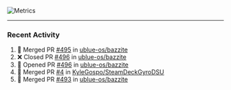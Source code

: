 ![Metrics](https://metrics.lecoq.io/KyleGospo?template=classic&base=header%2C%20activity%2C%20community%2C%20repositories%2C%20metadata&base.indepth=false&base.hireable=false&base.skip=false&config.timezone=America%2FLos_Angeles)

---
### Recent Activity
<!--START_SECTION:activity-->
1. 🎉 Merged PR [#495](https://github.com/ublue-os/bazzite/pull/495) in [ublue-os/bazzite](https://github.com/ublue-os/bazzite)
2. ❌ Closed PR [#496](https://github.com/ublue-os/bazzite/pull/496) in [ublue-os/bazzite](https://github.com/ublue-os/bazzite)
3. 💪 Opened PR [#496](https://github.com/ublue-os/bazzite/pull/496) in [ublue-os/bazzite](https://github.com/ublue-os/bazzite)
4. 🎉 Merged PR [#4](https://github.com/KyleGospo/SteamDeckGyroDSU/pull/4) in [KyleGospo/SteamDeckGyroDSU](https://github.com/KyleGospo/SteamDeckGyroDSU)
5. 🎉 Merged PR [#493](https://github.com/ublue-os/bazzite/pull/493) in [ublue-os/bazzite](https://github.com/ublue-os/bazzite)
<!--END_SECTION:activity-->
